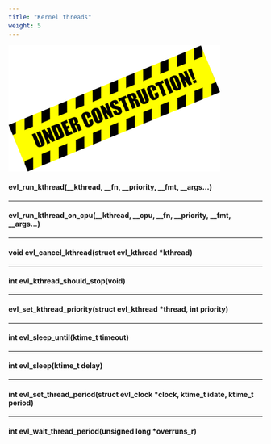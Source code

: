 ```yaml
---
title: "Kernel threads"
weight: 5
---
```


![Alt text](/images/wip.png "To be continued")

#### evl_run_kthread(__kthread, __fn, __priority, __fmt, __args...)

---

#### evl_run_kthread_on_cpu(__kthread, __cpu, __fn, __priority, __fmt, __args...)

---

#### void evl_cancel_kthread(struct evl_kthread *kthread)

---

#### int evl_kthread_should_stop(void)

---

#### evl_set_kthread_priority(struct evl_kthread *thread, int priority)

---

#### int evl_sleep_until(ktime_t timeout)

---

#### int evl_sleep(ktime_t delay)

---

#### int evl_set_thread_period(struct evl_clock *clock, ktime_t idate, ktime_t period)

---

#### int evl_wait_thread_period(unsigned long *overruns_r)

